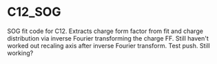 # C12_SOG
SOG fit code for C12. Extracts charge form factor from fit and charge distribution via inverse Fourier transforming the charge FF.
Still haven't worked out recaling axis after inverse Fourier transform.
Test push. Still working?

